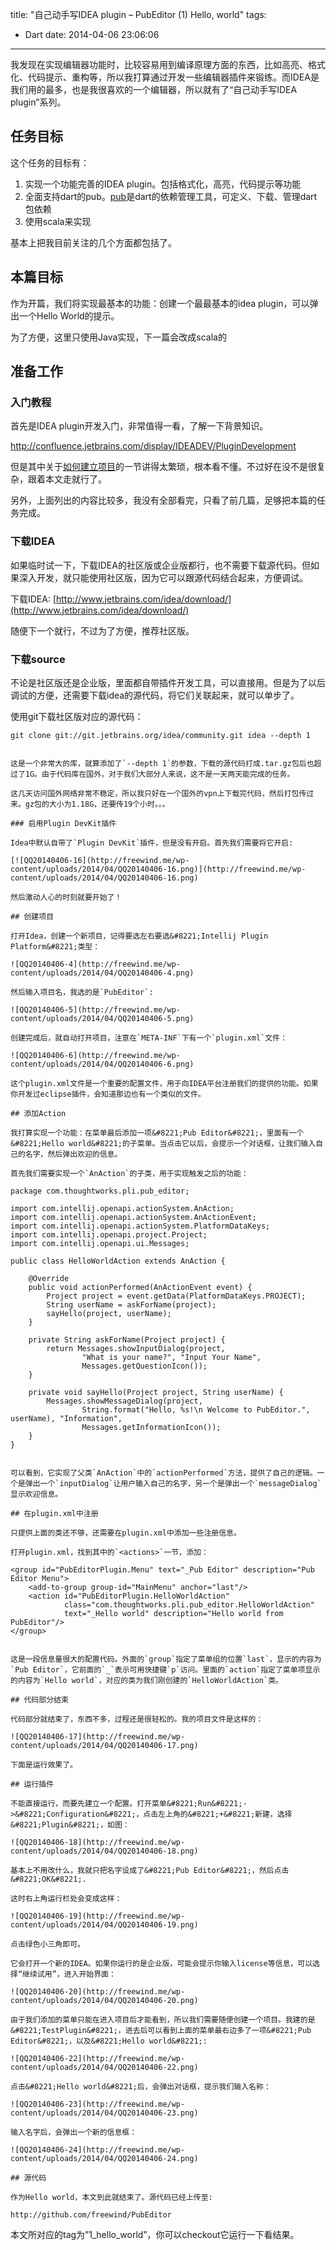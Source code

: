 title: "自己动手写IDEA plugin – PubEditor (1) Hello, world"
tags:
  - Dart
date: 2014-04-06 23:06:06
---

我发现在实现编辑器功能时，比较容易用到编译原理方面的东西，比如高亮、格式化、代码提示、重构等，所以我打算通过开发一些编辑器插件来锻练。而IDEA是我们用的最多，也是我很喜欢的一个编辑器，所以就有了“自己动手写IDEA plugin”系列。

## 任务目标

这个任务的目标有：

1.  实现一个功能完善的IDEA plugin。包括格式化，高亮，代码提示等功能
2.  全面支持dart的pub。[pub](http://pub.dartlang.org)是dart的依赖管理工具，可定义、下载、管理dart包依赖
3.  使用scala来实现

基本上把我目前关注的几个方面都包括了。

## 本篇目标

作为开篇，我们将实现最基本的功能：创建一个最最基本的idea plugin，可以弹出一个Hello World的提示。

为了方便，这里只使用Java实现，下一篇会改成scala的

## 准备工作

### 入门教程

首先是IDEA plugin开发入门，非常值得一看，了解一下背景知识。

http://confluence.jetbrains.com/display/IDEADEV/PluginDevelopment

但是其中关于[如何建立项目](http://confluence.jetbrains.com/display/IDEADEV/Getting+Started+with+Plugin+Development#GettingStartedwithPluginDevelopment-anchor2)的一节讲得太繁琐，根本看不懂。不过好在没不是很复杂，跟着本文走就行了。

另外，上面列出的内容比较多，我没有全部看完，只看了前几篇，足够把本篇的任务完成。

### 下载IDEA

如果临时试一下，下载IDEA的社区版或企业版都行，也不需要下载源代码。但如果深入开发，就只能使用社区版，因为它可以跟源代码结合起来，方便调试。

下载IDEA: [http://www.jetbrains.com/idea/download/](http://www.jetbrains.com/idea/download/)

随便下一个就行，不过为了方便，推荐社区版。

### 下载source

不论是社区版还是企业版，里面都自带插件开发工具，可以直接用。但是为了以后调试的方便，还需要下载idea的源代码，将它们关联起来，就可以单步了。

使用git下载社区版对应的源代码：

    git clone git://git.jetbrains.org/idea/community.git idea --depth 1
    

    这是一个非常大的库，就算添加了`--depth 1`的参数，下载的源代码打成.tar.gz包后也超过了1G。由于代码库在国外，对于我们大部分人来说，这不是一天两天能完成的任务。

    这几天访问国外网络非常不稳定，所以我只好在一个国外的vpn上下载完代码，然后打包传过来。gz包的大小为1.18G，还要传19个小时。。。

    ### 启用Plugin DevKit插件

    Idea中默认自带了`Plugin DevKit`插件，但是没有开启。首先我们需要将它开启:

    [![QQ20140406-16](http://freewind.me/wp-content/uploads/2014/04/QQ20140406-16.png)](http://freewind.me/wp-content/uploads/2014/04/QQ20140406-16.png)

    然后激动人心的时刻就要开始了！

    ## 创建项目

    打开Idea，创建一个新项目，记得要选左右要选&#8221;Intellij Plugin Platform&#8221;类型：

    ![QQ20140406-4](http://freewind.me/wp-content/uploads/2014/04/QQ20140406-4.png)

    然后输入项目名，我选的是`PubEditor`:

    ![QQ20140406-5](http://freewind.me/wp-content/uploads/2014/04/QQ20140406-5.png)

    创建完成后，就自动打开项目，注意在`META-INF`下有一个`plugin.xml`文件：

    ![QQ20140406-6](http://freewind.me/wp-content/uploads/2014/04/QQ20140406-6.png)

    这个plugin.xml文件是一个重要的配置文件，用于向IDEA平台注册我们的提供的功能。如果你开发过eclipse插件，会知道那边也有一个类似的文件。

    ## 添加Action

    我打算实现一个功能：在菜单最后添加一项&#8221;Pub Editor&#8221;，里面有一个&#8221;Hello world&#8221;的子菜单。当点击它以后，会提示一个对话框，让我们输入自己的名字，然后弹出欢迎的信息。

    首先我们需要实现一个`AnAction`的子类，用于实现触发之后的功能：

    package com.thoughtworks.pli.pub_editor;

    import com.intellij.openapi.actionSystem.AnAction;
    import com.intellij.openapi.actionSystem.AnActionEvent;
    import com.intellij.openapi.actionSystem.PlatformDataKeys;
    import com.intellij.openapi.project.Project;
    import com.intellij.openapi.ui.Messages;

    public class HelloWorldAction extends AnAction {

        @Override
        public void actionPerformed(AnActionEvent event) {
            Project project = event.getData(PlatformDataKeys.PROJECT);
            String userName = askForName(project);
            sayHello(project, userName);
        }

        private String askForName(Project project) {
            return Messages.showInputDialog(project,
                    "What is your name?", "Input Your Name",
                    Messages.getQuestionIcon());
        }

        private void sayHello(Project project, String userName) {
            Messages.showMessageDialog(project,
                    String.format("Hello, %s!\n Welcome to PubEditor.", userName), "Information",
                    Messages.getInformationIcon());
        }
    }
    

    可以看到，它实现了父类`AnAction`中的`actionPerformed`方法，提供了自己的逻辑。一个是弹出一个`inputDialog`让用户输入自己的名字，另一个是弹出一个`messageDialog`显示欢迎信息。

    ## 在plugin.xml中注册

    只提供上面的类还不够，还需要在plugin.xml中添加一些注册信息。

    打开plugin.xml，找到其中的`<actions>`一节，添加：

    <group id="PubEditorPlugin.Menu" text="_Pub Editor" description="Pub Editor Menu">
        <add-to-group group-id="MainMenu" anchor="last"/>
        <action id="PubEditorPlugin.HelloWorldAction" 
                class="com.thoughtworks.pli.pub_editor.HelloWorldAction"
                text="_Hello world" description="Hello world from PubEditor"/>
    </group>
    

    这是一段信息量很大的配置代码。外面的`group`指定了菜单组的位置`last`，显示的内容为`Pub Editor`，它前面的`_`表示可用快捷键`p`访问。里面的`action`指定了菜单项显示的内容为`Hello world`，对应的类为我们刚创建的`HelloWorldAction`类。

    ## 代码部分结束

    代码部分就结束了，东西不多，过程还是很轻松的。我的项目文件是这样的：

    ![QQ20140406-17](http://freewind.me/wp-content/uploads/2014/04/QQ20140406-17.png)

    下面是运行效果了。

    ## 运行插件

    不能直接运行，而要先建立一个配置。打开菜单&#8221;Run&#8221;->&#8221;Configuration&#8221;，点击左上角的&#8221;+&#8221;新建，选择&#8221;Plugin&#8221;，如图：

    ![QQ20140406-18](http://freewind.me/wp-content/uploads/2014/04/QQ20140406-18.png)

    基本上不用改什么，我就只把名字设成了&#8221;Pub Editor&#8221;，然后点击&#8221;OK&#8221;.

    这时右上角运行栏处会变成这样：

    ![QQ20140406-19](http://freewind.me/wp-content/uploads/2014/04/QQ20140406-19.png)

    点击绿色小三角即可。

    它会打开一个新的IDEA。如果你运行的是企业版，可能会提示你输入license等信息，可以选择“继续试用”，进入开始界面：

    ![QQ20140406-20](http://freewind.me/wp-content/uploads/2014/04/QQ20140406-20.png)

    由于我们添加的菜单只能在进入项目后才能看到，所以我们需要随便创建一个项目。我建的是&#8221;TestPlugin&#8221;，进去后可以看到上面的菜单最右边多了一项&#8221;Pub Editor&#8221;，以及&#8221;Hello world&#8221;:

    ![QQ20140406-22](http://freewind.me/wp-content/uploads/2014/04/QQ20140406-22.png)

    点击&#8221;Hello world&#8221;后，会弹出对话框，提示我们输入名称：

    ![QQ20140406-23](http://freewind.me/wp-content/uploads/2014/04/QQ20140406-23.png)

    输入名字后，会弹出一个新的信息框：

    ![QQ20140406-24](http://freewind.me/wp-content/uploads/2014/04/QQ20140406-24.png)

    ## 源代码

    作为Hello world，本文到此就结束了。源代码已经上传至:

    http://github.com/freewind/PubEditor

本文所对应的tag为&#8221;1_hello_world&#8221;，你可以checkout它运行一下看结果。